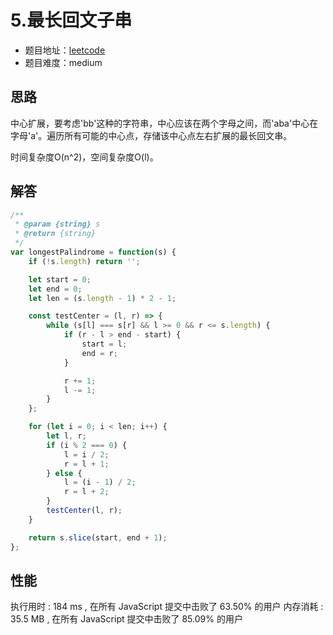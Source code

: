 # 5.最长回文子串

+ 题目地址：[leetcode](https://leetcode-cn.com/problems/longest-palindromic-substring/)
+ 题目难度：medium

## 思路

中心扩展，要考虑'bb'这种的字符串，中心应该在两个字母之间，而'aba'中心在字母'a'。遍历所有可能的中心点，存储该中心点左右扩展的最长回文串。

时间复杂度O(n^2)，空间复杂度O(l)。

## 解答

```js
/**
 * @param {string} s
 * @return {string}
 */
var longestPalindrome = function(s) {
    if (!s.length) return '';

    let start = 0;
    let end = 0;
    let len = (s.length - 1) * 2 - 1;

    const testCenter = (l, r) => {
        while (s[l] === s[r] && l >= 0 && r <= s.length) {
            if (r - l > end - start) {
                start = l;
                end = r;
            }

            r += 1;
            l -= 1;
        }
    };

    for (let i = 0; i < len; i++) {
        let l, r;
        if (i % 2 === 0) {
            l = i / 2;
            r = l + 1;
        } else {
            l = (i - 1) / 2;
            r = l + 2;
        }
        testCenter(l, r);
    }

    return s.slice(start, end + 1);
};
```

## 性能

执行用时 : 184 ms , 在所有 JavaScript 提交中击败了 63.50% 的用户
内存消耗 : 35.5 MB , 在所有 JavaScript 提交中击败了 85.09% 的用户
